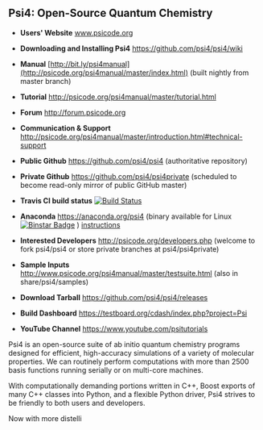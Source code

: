 Psi4: Open-Source Quantum Chemistry
-----------------------------------

* **Users' Website**  www.psicode.org

* **Downloading and Installing Psi4** https://github.com/psi4/psi4/wiki

* **Manual**  [http://bit.ly/psi4manual](http://psicode.org/psi4manual/master/index.html) (built nightly from master branch)

* **Tutorial** http://psicode.org/psi4manual/master/tutorial.html

* **Forum** http://forum.psicode.org

* **Communication & Support** http://psicode.org/psi4manual/master/introduction.html#technical-support

* **Public Github**  https://github.com/psi4/psi4 (authoritative repository)

* **Private Github**  https://github.com/psi4/psi4private (scheduled to become read-only mirror of public GitHub master)

* **Travis CI build status** [![Build Status](https://travis-ci.org/psi4/psi4.svg?branch=master)](https://travis-ci.org/psi4/psi4)

* **Anaconda**  https://anaconda.org/psi4 (binary available for Linux [![Binstar Badge](https://anaconda.org/psi4/psi4/badges/downloads.svg)](https://anaconda.org/psi4/psi4) ) [instructions](http://psicode.org/psi4manual/master/conda.html#quick-installation)

* **Interested Developers**  http://psicode.org/developers.php (welcome to fork psi4/psi4 or store private branches at psi4/psi4private)

* **Sample Inputs**  http://www.psicode.org/psi4manual/master/testsuite.html (also in share/psi4/samples)

* **Download Tarball** https://github.com/psi4/psi4/releases 

* **Build Dashboard** https://testboard.org/cdash/index.php?project=Psi

* **YouTube Channel** https://www.youtube.com/psitutorials

Psi4 is an open-source suite of ab initio quantum chemistry programs
designed for efficient, high-accuracy simulations of a variety of
molecular properties. We can routinely perform computations with more
than 2500 basis functions running serially or on multi-core machines.

With computationally demanding portions written in C++, Boost exports
of many C++ classes into Python, and a flexible Python driver, Psi4
strives to be friendly to both users and developers.

Now with more distelli
